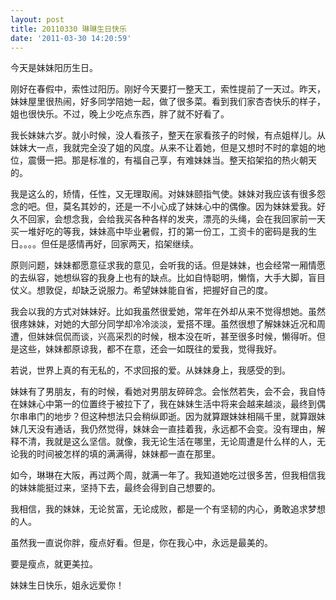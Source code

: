 ```yaml
---
layout: post
title: 20110330 琳琳生日快乐
date: '2011-03-30 14:20:59'
---
```



 今天是妹妹阳历生日。

 刚好在春假中，索性过阳历。刚好今天要打一整天工，索性提前了一天过。昨天，妹妹屋里很热闹，好多同学陪她一起，做了很多菜。看到我们家杏杏快乐的样子，姐也很快乐。不过，晚上少吃点东西，胖了就不好看了。

 我长妹妹六岁。就小时候，没人看孩子，整天在家看孩子的时候，有点姐样儿。从妹妹大一点，我就完全没了姐的风度。从来不让着她，但是又想时不时的拿姐的地位，震慑一把。那是标准的，有福自己享，有难妹妹当。整天掐架掐的热火朝天的。

 我是这么的，矫情，任性，又无理取闹。对妹妹颐指气使。妹妹对我应该有很多怨念的吧。但，莫名其妙的，还是一不小心成了妹妹心中的偶像。因为妹妹爱我。好久不回家，会想念我，会给我买各种各样的发夹，漂亮的头绳，会在我回家前一天买一堆好吃的等我，妹妹高中毕业暑假，打的第一份工，工资卡的密码是我的生日。。。。但任是感情再好，回家两天，掐架继续。

 原则问题，妹妹都愿意征求我的意见，会听我的话。但是妹妹，也会经常一厢情愿的去纵容，她想纵容的我身上也有的缺点。比如自恃聪明，懒惰，大手大脚，盲目仗义。想敦促，却缺乏说服力。希望妹妹能自省，把握好自己的度。

 我会以我的方式对妹妹好。比如我虽然很爱她，常年在外却从来不觉得想她。虽然很疼妹妹，对她的大部分同学却冷冷淡淡，爱搭不理。虽然很想了解妹妹近况和周遭，但妹妹侃侃而谈，兴高采烈的时候，根本没在听，甚至很多时候，懒得听。但是这些，妹妹都原谅我，都不在意，还会一如既往的爱我，觉得我好。

 若说，世界上真的有无私的，不求回报的爱。从妹妹身上，我感受的到。

 妹妹有了男朋友，有的时候，看她对男朋友碎碎念。会怅然若失，会不会，我自恃在妹妹心中第一的位置终于被拉下了，我在妹妹生活中将来会越来越淡，最终到偶尔串串门的地步？但这种想法只会稍纵即逝。因为就算跟妹妹相隔千里，就算跟妹妹几天没有通话，我仍然觉得，妹妹会一直挂着我，永远都不会变。没有理由，解释不清，我就是这么坚信。就像，我无论生活在哪里，无论周遭是什么样的人，无论我的时间被怎样的填的满满得，妹妹都一直在那里。

 如今，琳琳在大阪，再过两个周，就满一年了。我知道她吃过很多苦，但我相信我的妹妹能挺过来，坚持下去，最终会得到自己想要的。

 我相信，我的妹妹，无论贫富，无论成败，都是一个有坚韧的内心，勇敢追求梦想的人。

 虽然我一直说你胖，瘦点好看。但是，你在我心中，永远是最美的。

 要是瘦点，就更美拉。

 妹妹生日快乐，姐永远爱你！



